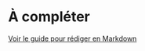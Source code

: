 # À compléter
[Voir le guide pour rédiger en Markdown](https://guides.github.com/features/mastering-markdown/)
